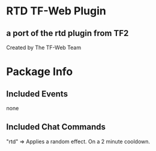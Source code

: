 # RTD TF-Web Plugin
## a port of the rtd plugin from TF2
Created by The TF-Web Team

# Package Info
## Included Events
none
## Included Chat Commands
"rtd" => Applies a random effect. On a 2 minute cooldown.